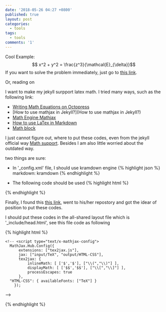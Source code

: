 ```yaml
---
date: '2018-05-26 04:27 +0800'
published: true
layout: post
categories:
  - tools
tags:
  - tools
comments: '1'
---
```

Cool Example: $$ x^2 + y^2 = \frac{z^3}{\mathcal{E}_{\delta}}$$
If you want to solve the problem immediately, just go to [this link](https://github.com/github/pages-gem/issues/307).

Or, reading on 

I want to make my jekyll surpport latex math. I tried many ways, such as the following link:
- [Writing Math Equations on Octopress](http://www.idryman.org/blog/2012/03/10/writing-math-equations-on-octopress/)
- [How to use mathjax in Jekyll?](How to use mathjax in Jekyll?)
- [Math Engine Mathjax](https://kramdown.gettalong.org/math_engine/mathjax.html)
- [How to use LaTex in Markdown](http://flennerhag.com/2017-01-14-latex/)
- [Math block](https://kramdown.gettalong.org/syntax.html#math-blocks)

I just cannot figure out, where to put these codes, even from the jekyll official way [Math support](https://jekyllrb.com/docs/extras/#math-support). Besides I am also little worried about the outdated way.

two things are sure:
- In '_config.xml' file,  I should use kramdown engine
{% highlight json %}
markdown: kramdown
{% endhighlight %}

- The following code should be used
{% highlight html %}
<script type="text/x-mathjax-config"> MathJax.Hub.Config({ TeX: { equationNumbers: { autoNumber: "all" } } }); </script>
  <script type="text/x-mathjax-config">
    MathJax.Hub.Config({
      tex2jax: {
        inlineMath: [ ['$','$'], ["\\(","\\)"] ],
        processEscapes: true
      }
    });
  </script>
  <script src="https://cdn.mathjax.org/mathjax/latest/MathJax.js?config=TeX-AMS-MML_HTMLorMML" type="text/javascript"></script>
{% endhighlight %}

Finally, I found this [this link](https://github.com/github/pages-gem/issues/307), went to his/her repostory and got the idear of position to put these codes.

I should put these codes in the all-shared layout file which is '_include/head.html', see this file code as following

{% highlight html %}
<!DOCTYPE html>
<html>
  <head>
    <meta http-equiv="Content-Type" content="text/html; charset=utf-8">
    <meta name="viewport" content="width=device-width, initial-scale=1">
    <title>
    </title>
    <link rel="shortcut icon" type="image/x-icon" href="{{site.baseurl}}/assets/res/logo-half.png">
    <link rel="stylesheet" href="//cdnjs.cloudflare.com/ajax/libs/materialize/0.99.0/css/materialize.min.css">
    <link rel="stylesheet" href="//fonts.googleapis.com/icon?family=Material+Icons">
    <link rel="stylesheet" href="{{site.baseurl}}/assets/css/main.css">
    
    <!-- <script type="text/x-mathjax-config">
      MathJax.Hub.Config({
          extensions: ["tex2jax.js"],
          jax: ["input/TeX", "output/HTML-CSS"],
          tex2jax: {
              inlineMath: [ ['$','$'], ["\\(","\\)"] ],
              displayMath: [ ['$$','$$'], ["\\[","\\]"] ],
              processEscapes: true
          },
      "HTML-CSS": { availableFonts: ["TeX"] }
        });
  </script> -->
  <script type="text/x-mathjax-config"> MathJax.Hub.Config({ TeX: { equationNumbers: { autoNumber: "all" } } }); </script>
  <script type="text/x-mathjax-config">
    MathJax.Hub.Config({
      tex2jax: {
        inlineMath: [ ['$','$'], ["\\(","\\)"] ],
        processEscapes: true
      }
    });
  </script>
  <script src="https://cdn.mathjax.org/mathjax/latest/MathJax.js?config=TeX-AMS-MML_HTMLorMML" type="text/javascript"></script>
  </head>
{% endhighlight %}